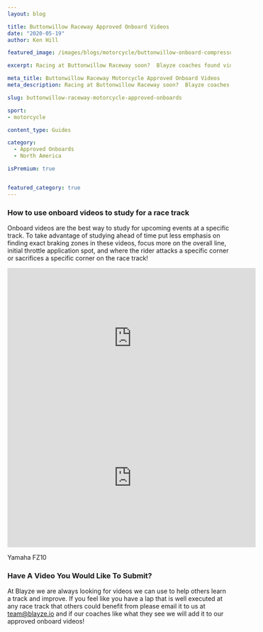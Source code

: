 ```yaml
---
layout: blog

title: Buttonwillow Raceway Approved Onboard Videos
date: "2020-05-19"
author: Ken Hill

featured_image: /images/blogs/motorcycle/buttonwillow-onboard-compressor.jpg

excerpt: Racing at Buttonwillow Raceway soon?  Blayze coaches found videos they approve of watching to study for this race track!

meta_title: Buttonwillow Raceway Motorcycle Approved Onboard Videos
meta_description: Racing at Buttonwillow Raceway soon?  Blayze coaches found videos they approve of watching to study for this race track!

slug: buttonwillow-raceway-motorcycle-approved-onboards

sport:
- motorcycle

content_type: Guides

category:
  - Approved Onboards
  - North America

isPremium: true


featured_category: true
---
```


### How to use onboard videos to study for a race track

Onboard videos are the best way to study for upcoming events at a specific track.  To take advantage of studying ahead of time put less emphasis on finding exact braking zones in these videos, focus more on the overall line, initial throttle application spot, and where the rider attacks a specific corner or sacrifices a specific corner on the race track!



<iframe title="Blog iFrame" width="560" height="315" src="https://www.youtube.com/embed/JiBp7CazI9s" frameborder="0" allow="accelerometer; autoplay; encrypted-media; gyroscope; picture-in-picture" allowfullscreen></iframe>



<iframe title="Blog iFrame" width="560" height="315" src="https://www.youtube.com/embed/3k-HGvGJYA0" frameborder="0" allow="accelerometer; autoplay; encrypted-media; gyroscope; picture-in-picture" allowfullscreen></iframe>

Yamaha FZ10





### Have A Video You Would Like To Submit?

At Blayze we are always looking for videos we can use to help others learn a track and improve.  If you feel like you have a lap that is well executed at any race track that others could benefit from please email it to us at team@blayze.io and if our coaches like what they see we will add it to our approved onboard videos!
